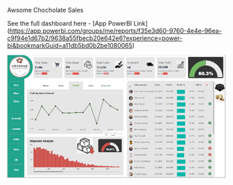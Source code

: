 Awsome Chocholate Sales

See the full dashboard here - [App PowerBI Link] (https://app.powerbi.com/groups/me/reports/f35e3d60-9760-4e4e-96ea-c9f94e1d67b2/9638a55fbecb20e642e6?experience=power-bi&bookmarkGuid=a11db5bd0b2be1080065)

![Portfolio Dashboard](Dashboard1.png)
